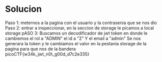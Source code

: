 # Solucion
Paso 1: meternos a la pagina con el usuario y la contrasenia que se nos dio
Paso 2: entrar a inspeccionar, en la seccion de storage le picamos a local storage
pASO 3: Buscamos un decodificador de jwt token en donde le cambiemos el rol a "ADMIN" el id a "2" Y el email a "admin"
Se nos generara la token y le cambiamos el valor en la pestania storage de la pagina para que nos de la bandera
picoCTF{w34k_jwt_n0t_g00d_d7c2e335}